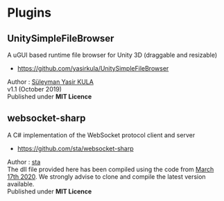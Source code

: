 # Plugins

## UnitySimpleFileBrowser
A uGUI based runtime file browser for Unity 3D (draggable and resizable)  
 - https://github.com/yasirkula/UnitySimpleFileBrowser

Author : [Süleyman Yasir KULA](https://github.com/yasirkula)  
v1.1 (October 2019)  
Published under **MIT Licence**  


## websocket-sharp
A C# implementation of the WebSocket protocol client and server  
 - https://github.com/sta/websocket-sharp  

Author : [sta](https://github.com/sta)  
The dll file provided here has been compiled using the code from [March 17th 2020](https://github.com/sta/websocket-sharp/commit/46f464910621054d6d68df0d5610b5409de9b580). We strongly advise to clone and compile the latest version available.  
Published under **MIT Licence**  